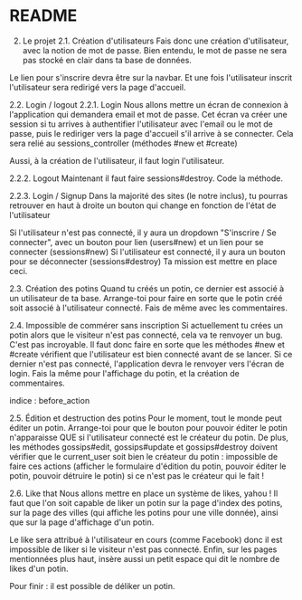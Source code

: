 # README

2. Le projet
2.1. Création d'utilisateurs
Fais donc une création d'utilisateur, avec la notion de mot de passe. Bien entendu, le mot de passe ne sera pas stocké en clair dans ta base de données.

Le lien pour s'inscrire devra être sur la navbar. Et une fois l'utilisateur inscrit l'utilisateur sera redirigé vers la page d'accueil.

2.2. Login / logout
2.2.1. Login
Nous allons mettre un écran de connexion à l'application qui demandera email et mot de passe. Cet écran va créer une session si tu arrives à authentifier l'utilisateur avec l'email ou le mot de passe, puis le rediriger vers la page d'accueil s'il arrive à se connecter. Cela sera relié au sessions_controller (méthodes #new et #create)

Aussi, à la création de l'utilisateur, il faut login l'utilisateur.

2.2.2. Logout
Maintenant il faut faire sessions#destroy. Code la méthode.

2.2.3. Login / Signup
Dans la majorité des sites (le notre inclus), tu pourras retrouver en haut à droite un bouton qui change en fonction de l'état de l'utilisateur

Si l'utilisateur n'est pas connecté, il y aura un dropdown "S'inscrire / Se connecter", avec un bouton pour lien (users#new) et un lien pour se connecter (sessions#new)
Si l'utilisateur est connecté, il y aura un bouton pour se déconnecter (sessions#destroy)
Ta mission est mettre en place ceci.

2.3. Création des potins
Quand tu créés un potin, ce dernier est associé à un utilisateur de ta base. Arrange-toi pour faire en sorte que le potin créé soit associé à l'utilisateur connecté. Fais de même avec les commentaires.

2.4. Impossible de commérer sans inscription
Si actuellement tu crées un potin alors que le visiteur n'est pas connecté, cela va te renvoyer un bug. C'est pas incroyable. Il faut donc faire en sorte que les méthodes #new et #create vérifient que l'utilisateur est bien connecté avant de se lancer. Si ce dernier n'est pas connecté, l'application devra le renvoyer vers l'écran de login. Fais la même pour l'affichage du potin, et la création de commentaires.

indice : before_action

2.5. Édition et destruction des potins
Pour le moment, tout le monde peut éditer un potin. Arrange-toi pour que le bouton pour pouvoir éditer le potin n'apparaisse QUE si l'utilisateur connecté est le créateur du potin. De plus, les méthodes gossips#edit, gossips#update et gossips#destroy doivent vérifier que le current_user soit bien le créateur du potin : impossible de faire ces actions (afficher le formulaire d'édition du potin, pouvoir éditer le potin, pouvoir détruire le potin) si ce n'est pas le créateur qui le fait !

2.6. Like that
Nous allons mettre en place un système de likes, yahou ! Il faut que l'on soit capable de liker un potin sur la page d'index des potins, sur la page des villes (qui affiche les potins pour une ville donnée), ainsi que sur la page d'affichage d'un potin.

Le like sera attribué à l'utilisateur en cours (comme Facebook) donc il est impossible de liker si le visiteur n'est pas connecté. Enfin, sur les pages mentionnées plus haut, insère aussi un petit espace qui dit le nombre de likes d'un potin.

Pour finir : il est possible de déliker un potin.
